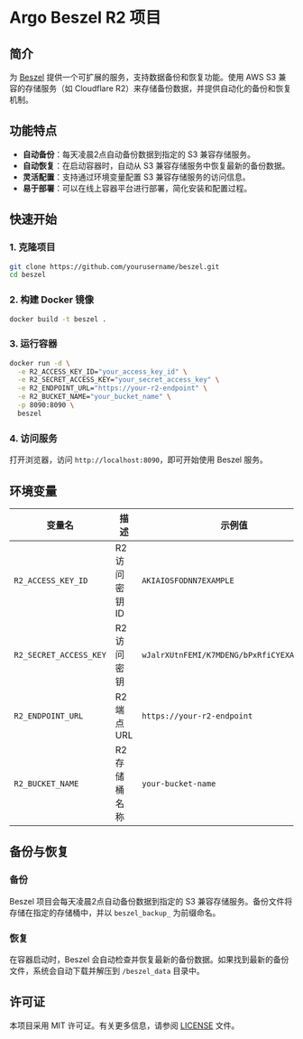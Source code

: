 # Argo Beszel R2 项目

## 简介

为 [Beszel](https://github.com/henrygd/beszel) 提供一个可扩展的服务，支持数据备份和恢复功能。使用 AWS S3 兼容的存储服务（如 Cloudflare R2）来存储备份数据，并提供自动化的备份和恢复机制。

## 功能特点

- **自动备份**：每天凌晨2点自动备份数据到指定的 S3 兼容存储服务。
- **自动恢复**：在启动容器时，自动从 S3 兼容存储服务中恢复最新的备份数据。
- **灵活配置**：支持通过环境变量配置 S3 兼容存储服务的访问信息。
- **易于部署**：可以在线上容器平台进行部署，简化安装和配置过程。

## 快速开始

### 1. 克隆项目

```bash
git clone https://github.com/yourusername/beszel.git
cd beszel
```

### 2. 构建 Docker 镜像

```bash
docker build -t beszel .
```

### 3. 运行容器

```bash
docker run -d \
  -e R2_ACCESS_KEY_ID="your_access_key_id" \
  -e R2_SECRET_ACCESS_KEY="your_secret_access_key" \
  -e R2_ENDPOINT_URL="https://your-r2-endpoint" \
  -e R2_BUCKET_NAME="your_bucket_name" \
  -p 8090:8090 \
  beszel
```

### 4. 访问服务

打开浏览器，访问 `http://localhost:8090`，即可开始使用 Beszel 服务。

## 环境变量

| 变量名                  | 描述                        | 示例值                          |
|-------------------------|-----------------------------|---------------------------------|
| `R2_ACCESS_KEY_ID`       | R2 访问密钥 ID               | `AKIAIOSFODNN7EXAMPLE`          |
| `R2_SECRET_ACCESS_KEY`   | R2 访问密钥                  | `wJalrXUtnFEMI/K7MDENG/bPxRfiCYEXAMPLEKEY` |
| `R2_ENDPOINT_URL`        | R2 端点 URL                  | `https://your-r2-endpoint`      |
| `R2_BUCKET_NAME`         | R2 存储桶名称                | `your-bucket-name`              |

## 备份与恢复

### 备份

Beszel 项目会每天凌晨2点自动备份数据到指定的 S3 兼容存储服务。备份文件将存储在指定的存储桶中，并以 `beszel_backup_` 为前缀命名。

### 恢复

在容器启动时，Beszel 会自动检查并恢复最新的备份数据。如果找到最新的备份文件，系统会自动下载并解压到 `/beszel_data` 目录中。

## 许可证

本项目采用 MIT 许可证。有关更多信息，请参阅 [LICENSE](LICENSE) 文件。
